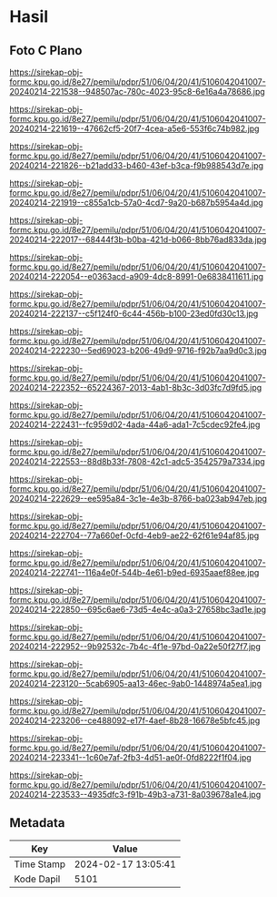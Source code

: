 # Hasil

## Foto C Plano

https://sirekap-obj-formc.kpu.go.id/8e27/pemilu/pdpr/51/06/04/20/41/5106042041007-20240214-221538--948507ac-780c-4023-95c8-6e16a4a78686.jpg

https://sirekap-obj-formc.kpu.go.id/8e27/pemilu/pdpr/51/06/04/20/41/5106042041007-20240214-221619--47662cf5-20f7-4cea-a5e6-553f6c74b982.jpg

https://sirekap-obj-formc.kpu.go.id/8e27/pemilu/pdpr/51/06/04/20/41/5106042041007-20240214-221826--b21add33-b460-43ef-b3ca-f9b988543d7e.jpg

https://sirekap-obj-formc.kpu.go.id/8e27/pemilu/pdpr/51/06/04/20/41/5106042041007-20240214-221919--c855a1cb-57a0-4cd7-9a20-b687b5954a4d.jpg

https://sirekap-obj-formc.kpu.go.id/8e27/pemilu/pdpr/51/06/04/20/41/5106042041007-20240214-222017--68444f3b-b0ba-421d-b066-8bb76ad833da.jpg

https://sirekap-obj-formc.kpu.go.id/8e27/pemilu/pdpr/51/06/04/20/41/5106042041007-20240214-222054--e0363acd-a909-4dc8-8991-0e6838411611.jpg

https://sirekap-obj-formc.kpu.go.id/8e27/pemilu/pdpr/51/06/04/20/41/5106042041007-20240214-222137--c5f124f0-6c44-456b-b100-23ed0fd30c13.jpg

https://sirekap-obj-formc.kpu.go.id/8e27/pemilu/pdpr/51/06/04/20/41/5106042041007-20240214-222230--5ed69023-b206-49d9-9716-f92b7aa9d0c3.jpg

https://sirekap-obj-formc.kpu.go.id/8e27/pemilu/pdpr/51/06/04/20/41/5106042041007-20240214-222352--65224367-2013-4ab1-8b3c-3d03fc7d9fd5.jpg

https://sirekap-obj-formc.kpu.go.id/8e27/pemilu/pdpr/51/06/04/20/41/5106042041007-20240214-222431--fc959d02-4ada-44a6-ada1-7c5cdec92fe4.jpg

https://sirekap-obj-formc.kpu.go.id/8e27/pemilu/pdpr/51/06/04/20/41/5106042041007-20240214-222553--88d8b33f-7808-42c1-adc5-3542579a7334.jpg

https://sirekap-obj-formc.kpu.go.id/8e27/pemilu/pdpr/51/06/04/20/41/5106042041007-20240214-222629--ee595a84-3c1e-4e3b-8766-ba023ab947eb.jpg

https://sirekap-obj-formc.kpu.go.id/8e27/pemilu/pdpr/51/06/04/20/41/5106042041007-20240214-222704--77a660ef-0cfd-4eb9-ae22-62f61e94af85.jpg

https://sirekap-obj-formc.kpu.go.id/8e27/pemilu/pdpr/51/06/04/20/41/5106042041007-20240214-222741--116a4e0f-544b-4e61-b9ed-6935aaef88ee.jpg

https://sirekap-obj-formc.kpu.go.id/8e27/pemilu/pdpr/51/06/04/20/41/5106042041007-20240214-222850--695c6ae6-73d5-4e4c-a0a3-27658bc3ad1e.jpg

https://sirekap-obj-formc.kpu.go.id/8e27/pemilu/pdpr/51/06/04/20/41/5106042041007-20240214-222952--9b92532c-7b4c-4f1e-97bd-0a22e50f27f7.jpg

https://sirekap-obj-formc.kpu.go.id/8e27/pemilu/pdpr/51/06/04/20/41/5106042041007-20240214-223120--5cab6905-aa13-46ec-9ab0-1448974a5ea1.jpg

https://sirekap-obj-formc.kpu.go.id/8e27/pemilu/pdpr/51/06/04/20/41/5106042041007-20240214-223206--ce488092-e17f-4aef-8b28-16678e5bfc45.jpg

https://sirekap-obj-formc.kpu.go.id/8e27/pemilu/pdpr/51/06/04/20/41/5106042041007-20240214-223341--1c60e7af-2fb3-4d51-ae0f-0fd8222f1f04.jpg

https://sirekap-obj-formc.kpu.go.id/8e27/pemilu/pdpr/51/06/04/20/41/5106042041007-20240214-223533--4935dfc3-f91b-49b3-a731-8a039678a1e4.jpg


## Metadata

| Key        | Value               |
| ---------- | ------------------- |
| Time Stamp | 2024-02-17 13:05:41 |
| Kode Dapil | 5101                |



